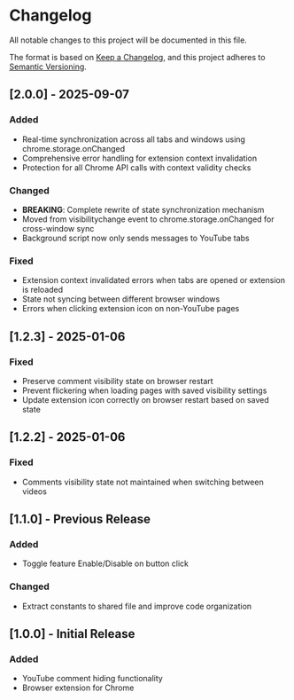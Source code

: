# Changelog

All notable changes to this project will be documented in this file.

The format is based on [Keep a Changelog](https://keepachangelog.com/en/1.0.0/),
and this project adheres to [Semantic Versioning](https://semver.org/spec/v2.0.0.html).

## [2.0.0] - 2025-09-07

### Added
- Real-time synchronization across all tabs and windows using chrome.storage.onChanged
- Comprehensive error handling for extension context invalidation
- Protection for all Chrome API calls with context validity checks

### Changed
- **BREAKING**: Complete rewrite of state synchronization mechanism
- Moved from visibilitychange event to chrome.storage.onChanged for cross-window sync
- Background script now only sends messages to YouTube tabs

### Fixed
- Extension context invalidated errors when tabs are opened or extension is reloaded
- State not syncing between different browser windows
- Errors when clicking extension icon on non-YouTube pages

## [1.2.3] - 2025-01-06

### Fixed
- Preserve comment visibility state on browser restart
- Prevent flickering when loading pages with saved visibility settings
- Update extension icon correctly on browser restart based on saved state

## [1.2.2] - 2025-01-06

### Fixed
- Comments visibility state not maintained when switching between videos

## [1.1.0] - Previous Release

### Added
- Toggle feature Enable/Disable on button click

### Changed
- Extract constants to shared file and improve code organization

## [1.0.0] - Initial Release

### Added
- YouTube comment hiding functionality
- Browser extension for Chrome
